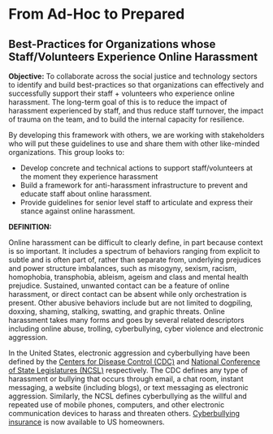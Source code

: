 # From Ad-Hoc to Prepared
## Best-Practices for Organizations whose Staff/Volunteers Experience Online Harassment

**Objective:** To collaborate across the social justice and technology sectors to identify and build best-practices so that organizations can effectively and successfully support their staff + volunteers who experience online harassment. The long-term goal of this is to reduce the impact of harassment experienced by staff, and thus reduce staff turnover, the impact of trauma on the team, and to build the internal capacity for resilience.

By developing this framework with others, we are working with stakeholders who will put these guidelines to use and share them with other like-minded organizations. This group looks to:

* Develop concrete and technical actions to support staff/volunteers at the moment they experience harassment
* Build a framework for anti-harassment infrastructure to prevent and educate staff about online harassment.
* Provide guidelines for senior level staff to articulate and express their stance against online harassment.

**DEFINITION:**

Online harassment can be difficult to clearly define, in part because context is so important. It includes a spectrum of behaviors ranging from explicit to subtle and is often part of, rather than separate from, underlying prejudices and power structure imbalances, such as misogyny, sexism, racism, homophobia, transphobia, ableism, ageism and class and mental health prejudice. Sustained, unwanted contact can be a feature of online harassment, or direct contact can be absent while only orchestration is present. Other abusive behaviors include but are not limited to dogpiling, doxxing, shaming, stalking, swatting, and graphic threats. Online harassment takes many forms and goes by several related descriptors including online abuse, trolling, cyberbullying, cyber violence and electronic aggression.

In the United States, electronic aggression and cyberbullying have been defined by the [Centers for Disease Control (CDC)](https://www.cdc.gov/violenceprevention/pdf/ea-tipsheet-a.pdf) and [National Conference of State Legislatures (NCSL)](http://www.ncsl.org/research/education/school-bullying-overview.aspx#1) respectively. The CDC defines any type of harassment or bullying that occurs through email, a chat room, instant messaging, a website (including blogs), or text messaging as electronic aggression.  Similarly, the NCSL defines cyberbullying as the willful and repeated use of mobile phones, computers, and other electronic communication devices to harass and threaten others. [Cyberbullying insurance](http://news.na.chubb.com/2016-03-30-Cyber-Bullying-Insurance-Now-Available-to-Chubbs-U-S-Homeowners-Customers-2) is now available to US homeowners.
